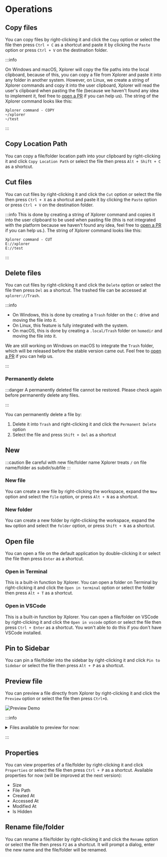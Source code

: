 # Operations

## Copy files

You can copy files by right-clicking it and click the `Copy` option or select the file then press `Ctrl + C` as a shortcut and paste it by clicking the `Paste` option or press `Ctrl + V` on the destination folder.

:::info

On Windows and macOS, Xplorer will copy the file paths into the local clipboard, because of this, you can copy a file from Xplorer and paste it into any folder in another system. However, on Linux, we create a string of Xplorer commands and copy it into the user clipboard, Xplorer will read the user's clipboard when pasting the file (because we haven't found any idea to implement it, feel free to [open a PR](/community/Contributing/#pull-requests) if you can help us). The string of the Xplorer command looks like this:

```
Xplorer command - COPY
~/xplorer
~/test
```

:::

## Copy Location Path

You can copy a file/folder location path into your clipboard by right-clicking it and click `Copy Location Path` or select the file then press `Alt + Shift + C` as a shortcut.

## Cut files

You can cut files by right-clicking it and click the `Cut` option or select the file then press `Ctrl + X` as a shortcut and paste it by clicking the `Paste` option or press `Ctrl + V` on the destination folder.

:::info This is done by creating a string of Xplorer command and copies it into the user clipboard to be used when pasting file (this is not integrated with the platform because we haven't found any idea, feel free to [open a PR](/community/Contributing/#pull-requests) if you can help us.). The string of Xplorer command looks like this:

```
Xplorer command - CUT
E://xplorer
E://test
```

:::

## Delete files

You can cut files by right-clicking it and click the `Delete` option or select the file then press `Del` as a shortcut. The trashed file can be accessed at `xplorer://Trash`.

:::info

-   On Windows, this is done by creating a `Trash` folder on the `C:` drive and moving the file into it.
-   On Linux, this feature is fully integrated with the system.
-   On macOS, this is done by creating a `.local/Trash` folder on `homedir` and moving the file into it.

We are still working on Windows on macOS to integrate the `Trash` folder, which will be released before the stable version came out. Feel free to [open a PR](/community/Contributing/#pull-requests) if you can help us.

:::

### Permanently delete

:::danger A permanently deleted file cannot be restored. Please check again before permanently delete any files.

:::

You can permanently delete a file by:

1. Delete it into `Trash` and right-clicking it and click the `Permanent Delete` option
2. Select the file and press `Shift + Del` as a shortcut

## New

:::caution Be careful with new file/folder name Xplorer treats `/` on file name/folder as subdir/subfile :::

### New file

You can create a new file by right-clicking the workspace, expand the `New` option and select the `file` option, or press `Alt + N` as a shortcut.

### New folder

You can create a new folder by right-clicking the workspace, expand the `New` option and select the `folder` option, or press `Shift + N` as a shortcut.

## Open file

You can open a file on the default application by double-clicking it or select the file then press `Enter` as a shortcut.

### Open in Terminal

This is a built-in function by Xplorer. You can open a folder on Terminal by right-clicking it and click the `Open in terminal` option or select the folder then press `Alt + T` as a shortcut.

### Open in VSCode

This is a built-in function by Xplorer. You can open a file/folder on VSCode by right-clicking it and click the `Open in vscode` option or select the file then press `Ctrl + Enter` as a shortcut. You won't able to do this if you don't have VSCode installed.

## Pin to Sidebar

You can pin a file/folder into the sidebar by right-clicking it and click `Pin to Sidebar` or select the file then press `Alt + P` as a shortcut.

## Preview file

You can preview a file directly from Xplorer by right-clicking it and click the `Preview` option or select the file then press `Ctrl+O`.

![Preview Demo](/img/docs/preview.png)

:::info

<details>
<summary>
Files available to preview for now:
</summary>

```json
[
    ".pdf",
    ".html",
    ".docx",
    ".htm",
    ".xlsx",
    ".xls",
    ".xlsb",
    "xls",
    ".ods",
    ".fods",
    ".csv",
    ".txt",
    ".py",
    ".js",
    ".bat",
    ".css",
    ".c++",
    ".cpp",
    ".cc",
    ".c",
    ".diff",
    ".patch",
    ".go",
    ".java",
    ".json",
    ".php",
    ".ts",
    ".tsx",
    ".jsx",
    ".jpg",
    ".png",
    ".gif",
    ".bmp",
    ".jpeg",
    ".jpe",
    ".jif",
    ".jfif",
    ".jfi",
    ".webp",
    ".tiff",
    ".tif",
    ".ico",
    ".svg",
    ".webp",
    ".mp4",
    ".webm",
    ".mpg",
    ".mp2",
    ".mpeg",
    ".mpe",
    ".mpv",
    ".ocg",
    ".m4p",
    ".m4v",
    ".avi",
    ".wmv",
    ".mov",
    ".qt",
    ".flv",
    ".swf",
    ".md"
]
```

</details>

:::

## Properties

You can view properties of a file/folder by right-clicking it and click `Properties` or select the file then press `Ctrl + P` as a shortcut. Available properties for now (will be improved at the next version):

-   Size
-   File Path
-   Created At
-   Accessed At
-   Modified At
-   Is Hidden

## Rename file/folder

You can rename a file/folder by right-clicking it and click the `Rename` option or select the file then press `F2` as a shortcut. It will prompt a dialog, enter the new name and the file/folder will be renamed.
